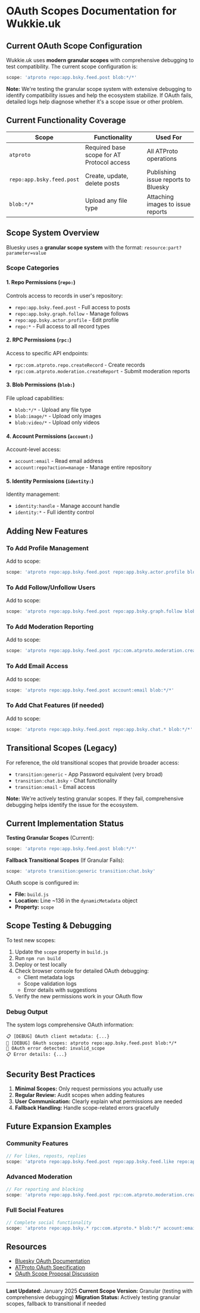 # OAuth Scopes Documentation for Wukkie.uk

## Current OAuth Scope Configuration

Wukkie.uk uses **modern granular scopes** with comprehensive debugging to test compatibility. The current scope configuration is:

```javascript
scope: 'atproto repo:app.bsky.feed.post blob:*/*'
```

**Note:** We're testing the granular scope system with extensive debugging to identify compatibility issues and help the ecosystem stabilize. If OAuth fails, detailed logs help diagnose whether it's a scope issue or other problem.

## Current Functionality Coverage

| Scope | Functionality | Used For |
|-------|---------------|----------|
| `atproto` | Required base scope for AT Protocol access | All ATProto operations |
| `repo:app.bsky.feed.post` | Create, update, delete posts | Publishing issue reports to Bluesky |
| `blob:*/*` | Upload any file type | Attaching images to issue reports |

## Scope System Overview

Bluesky uses a **granular scope system** with the format: `resource:part?parameter=value`

### Scope Categories

#### 1. Repo Permissions (`repo:`)
Controls access to records in user's repository:
- `repo:app.bsky.feed.post` - Full access to posts
- `repo:app.bsky.graph.follow` - Manage follows
- `repo:app.bsky.actor.profile` - Edit profile
- `repo:*` - Full access to all record types

#### 2. RPC Permissions (`rpc:`)
Access to specific API endpoints:
- `rpc:com.atproto.repo.createRecord` - Create records
- `rpc:com.atproto.moderation.createReport` - Submit moderation reports

#### 3. Blob Permissions (`blob:`)
File upload capabilities:
- `blob:*/*` - Upload any file type
- `blob:image/*` - Upload only images
- `blob:video/*` - Upload only videos

#### 4. Account Permissions (`account:`)
Account-level access:
- `account:email` - Read email address
- `account:repo?action=manage` - Manage entire repository

#### 5. Identity Permissions (`identity:`)
Identity management:
- `identity:handle` - Manage account handle
- `identity:*` - Full identity control

## Adding New Features

### To Add Profile Management
Add to scope:
```javascript
scope: 'atproto repo:app.bsky.feed.post repo:app.bsky.actor.profile blob:*/*'
```

### To Add Follow/Unfollow Users
Add to scope:
```javascript
scope: 'atproto repo:app.bsky.feed.post repo:app.bsky.graph.follow blob:*/*'
```

### To Add Moderation Reporting
Add to scope:
```javascript
scope: 'atproto repo:app.bsky.feed.post rpc:com.atproto.moderation.createReport blob:*/*'
```

### To Add Email Access
Add to scope:
```javascript
scope: 'atproto repo:app.bsky.feed.post account:email blob:*/*'
```

### To Add Chat Features (if needed)
Add to scope:
```javascript
scope: 'atproto repo:app.bsky.feed.post repo:app.bsky.chat.* blob:*/*'
```

## Transitional Scopes (Legacy)

For reference, the old transitional scopes that provide broader access:
- `transition:generic` - App Password equivalent (very broad)
- `transition:chat.bsky` - Chat functionality
- `transition:email` - Email access

**Note:** We're actively testing granular scopes. If they fail, comprehensive debugging helps identify the issue for the ecosystem.

## Current Implementation Status

**Testing Granular Scopes** (Current):
```javascript
scope: 'atproto repo:app.bsky.feed.post blob:*/*'
```

**Fallback Transitional Scopes** (If Granular Fails):
```javascript  
scope: 'atproto transition:generic transition:chat.bsky'
```

OAuth scope is configured in:
- **File:** `build.js`
- **Location:** Line ~136 in the `dynamicMetadata` object
- **Property:** `scope`

## Scope Testing & Debugging

To test new scopes:
1. Update the `scope` property in `build.js`
2. Run `npm run build`
3. Deploy or test locally
4. Check browser console for detailed OAuth debugging:
   - Client metadata logs
   - Scope validation logs
   - Error details with suggestions
5. Verify the new permissions work in your OAuth flow

### Debug Output
The system logs comprehensive OAuth information:
```
📋 [DEBUG] OAuth client metadata: {...}
🎯 [DEBUG] OAuth scopes: atproto repo:app.bsky.feed.post blob:*/*
🚨 OAuth error detected: invalid_scope
📋 Error details: {...}
```

## Security Best Practices

1. **Minimal Scopes:** Only request permissions you actually use
2. **Regular Review:** Audit scopes when adding features
3. **User Communication:** Clearly explain what permissions are needed
4. **Fallback Handling:** Handle scope-related errors gracefully

## Future Expansion Examples

### Community Features
```javascript
// For likes, reposts, replies
scope: 'atproto repo:app.bsky.feed.post repo:app.bsky.feed.like repo:app.bsky.feed.repost blob:*/*'
```

### Advanced Moderation
```javascript
// For reporting and blocking
scope: 'atproto repo:app.bsky.feed.post rpc:com.atproto.moderation.createReport repo:app.bsky.graph.block blob:*/*'
```

### Full Social Features
```javascript
// Complete social functionality
scope: 'atproto repo:app.bsky.* rpc:com.atproto.* blob:*/* account:email'
```

## Resources

- [Bluesky OAuth Documentation](https://docs.bsky.app/docs/advanced-guides/oauth-client)
- [ATProto OAuth Specification](https://atproto.com/specs/oauth)
- [OAuth Scope Proposal Discussion](https://github.com/bluesky-social/atproto/discussions/2656)

---

**Last Updated:** January 2025
**Current Scope Version:** Granular (testing with comprehensive debugging)
**Migration Status:** Actively testing granular scopes, fallback to transitional if needed